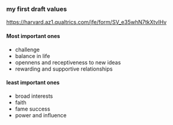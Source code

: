 

### my first draft values
https://harvard.az1.qualtrics.com/jfe/form/SV_e35whN7tkXtvlHv

#### Most important ones
-  challenge
- balance in life
- opennens and receptiveness to new ideas
- rewarding and supportive relationships


#### least important ones
- broad interests
- faith
- fame success
- power and influence